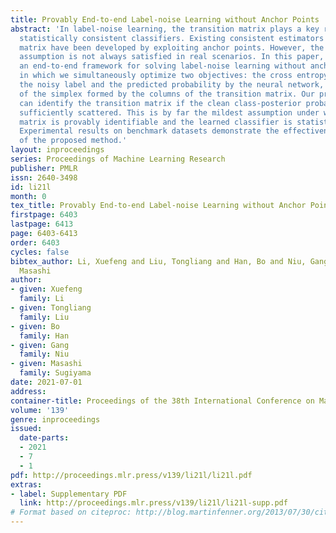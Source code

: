 ```yaml
---
title: Provably End-to-end Label-noise Learning without Anchor Points
abstract: 'In label-noise learning, the transition matrix plays a key role in building
  statistically consistent classifiers. Existing consistent estimators for the transition
  matrix have been developed by exploiting anchor points. However, the anchor-point
  assumption is not always satisfied in real scenarios. In this paper, we propose
  an end-to-end framework for solving label-noise learning without anchor points,
  in which we simultaneously optimize two objectives: the cross entropy loss between
  the noisy label and the predicted probability by the neural network, and the volume
  of the simplex formed by the columns of the transition matrix. Our proposed framework
  can identify the transition matrix if the clean class-posterior probabilities are
  sufficiently scattered. This is by far the mildest assumption under which the transition
  matrix is provably identifiable and the learned classifier is statistically consistent.
  Experimental results on benchmark datasets demonstrate the effectiveness and robustness
  of the proposed method.'
layout: inproceedings
series: Proceedings of Machine Learning Research
publisher: PMLR
issn: 2640-3498
id: li21l
month: 0
tex_title: Provably End-to-end Label-noise Learning without Anchor Points
firstpage: 6403
lastpage: 6413
page: 6403-6413
order: 6403
cycles: false
bibtex_author: Li, Xuefeng and Liu, Tongliang and Han, Bo and Niu, Gang and Sugiyama,
  Masashi
author:
- given: Xuefeng
  family: Li
- given: Tongliang
  family: Liu
- given: Bo
  family: Han
- given: Gang
  family: Niu
- given: Masashi
  family: Sugiyama
date: 2021-07-01
address:
container-title: Proceedings of the 38th International Conference on Machine Learning
volume: '139'
genre: inproceedings
issued:
  date-parts:
  - 2021
  - 7
  - 1
pdf: http://proceedings.mlr.press/v139/li21l/li21l.pdf
extras:
- label: Supplementary PDF
  link: http://proceedings.mlr.press/v139/li21l/li21l-supp.pdf
# Format based on citeproc: http://blog.martinfenner.org/2013/07/30/citeproc-yaml-for-bibliographies/
---
```

